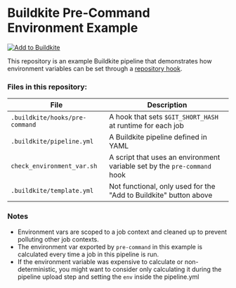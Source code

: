 # Buildkite Pre-Command Environment Example
[![Add to Buildkite](https://buildkite.com/button.svg)](https://buildkite.com/new)

This repository is an example Buildkite pipeline that demonstrates how environment variables can be set through a [repository hook](https://buildkite.com/docs/agent/v3/hooks).

### Files in this repository:
| File | Description |
| --- | --- |
| `.buildkite/hooks/pre-command` | A hook that sets `$GIT_SHORT_HASH` at runtime for each job |
| `.buildkite/pipeline.yml` | A Buildkite pipeline defined in YAML |
| `check_environment_var.sh` | A script that uses an environment variable set by the `pre-command` hook |
| `.buildkite/template.yml` | Not functional, only used for the "Add to Buildkite" button above |


### Notes
- Environment vars are scoped to a job context and cleaned up to prevent polluting other job contexts.
- The environment var exported by `pre-command` in this example is calculated every time a job in this pipeline is run.
- If the environment variable was expensive to calculate or non-deterministic, you might want to consider only calculating it during the pipeline upload step and setting the `env` inside the pipeline.yml
